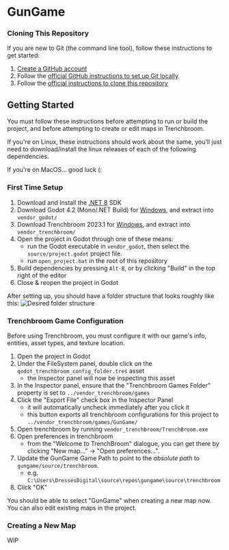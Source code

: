 # GunGame

### Cloning This Repository

If you are new to Git (the command line tool), follow these instructions to get started:
1. [Create a GitHub account](https://docs.github.com/en/get-started/quickstart/creating-an-account-on-github)
1. Follow the [official GitHub instructions to set up Git locally](https://docs.github.com/en/get-started/quickstart/set-up-git)
1. Follow the [official instructions to clone this repository](https://docs.github.com/en/repositories/creating-and-managing-repositories/cloning-a-repository?tool=webui)

## Getting Started

You must follow these instructions before attempting to run or build the project, and before attempting to create or edit maps in Trenchbroom.

If you're on Linux, these instructions should work about the same, you'll just need to download/install the linux releases of each of the following dependencies.

If you're on MacOS... good luck (:

### First Time Setup
1. Download and Install the [.NET 8](https://dotnet.microsoft.com/en-us/download/dotnet/8.0) SDK
1. Download Godot 4.2 (Mono/.NET Build) for [Windows](https://github.com/godotengine/godot/releases/download/4.1.3-stable/Godot_v4.1.3-stable_mono_win64.zip), and extract into `vendor_godot/`
1. Download Trenchbroom 2023.1 for [Windows](https://github.com/TrenchBroom/TrenchBroom/suites/18307704645/artifacts/1059032729), and extract into `vendor_trenchbroom/`
1. Open the project in Godot through one of these means:
    - run the Godot executable in `vendor_godot`, then select the `source/project.godot` project file.
    - run `open_project.bat` in the root of this repository
1. Build dependencies by pressing `Alt-B`, or by clicking "Build" in the top right of the editor
1. Close & reopen the project in Godot

After setting up, you should have a folder structure that looks roughly like this:
![Desired folder structure](readme_assets/folder_structure.png)

### Trenchbroom Game Configuration

Before using Trenchbroom, you must configure it with our game's info, entities, asset types, and texture location.

1. Open the project in Godot
1. Under the FileSystem panel, double click on the `qodot_trenchbroom_config_folder.tres` asset
    - the Inspector panel will now be inspecting this asset
1. In the Inspector panel, ensure that the "Trenchbroom Games Folder" property is set to `../vendor_trenchbroom/games`
1. Click the "Export File" check box in the Inspector Panel
    - it will automatically uncheck immediately after you click it
    - this button exports all trenchbroom configurations for this project to `../vendor_trenchbroom/games/GunGame/`
1. Open trenchbroom by running `vendor_trenchbroom/TrenchBroom.exe`
1. Open preferences in trenchbroom
    - from the "Welcome to TrenchBroom" dialogue, you can get there by clicking "New map..." -> "Open preferences...".
1. Update the GunGame Game Path to point to the *absolute path* to `gungame/source/trenchbroom`.
    - e.g. `C:\Users\DressesDigital\source\repos\gungame\source\trenchbroom`
1. Click "OK"

You should be able to select "GunGame" when creating a new map now. You can also edit existing maps in the project.

### Creating a New Map

WIP
